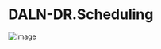 # DALN-DR.Scheduling

![image](https://github.com/asd2q67/DALN-DR.Scheduling/assets/100570402/cac693dd-1545-4f07-b601-a32b6b8e5399)
